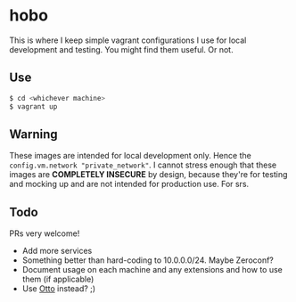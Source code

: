 # hobo

This is where I keep simple vagrant configurations I use for local development and testing. You might find them useful. Or not.

## Use

```bash
$ cd <whichever machine>
$ vagrant up
```

## Warning

These images are intended for local development only. Hence the `config.vm.network "private_network"`. I cannot stress enough that these images are **COMPLETELY INSECURE** by design, because they're for testing and mocking up and are not intended for production use. For srs.

## Todo
PRs very welcome!

- Add more services
- Something better than hard-coding to 10.0.0.0/24. Maybe Zeroconf?
- Document usage on each machine and any extensions and how to use them (if applicable)
- Use [Otto](https://ottoproject.io/) instead? ;)

